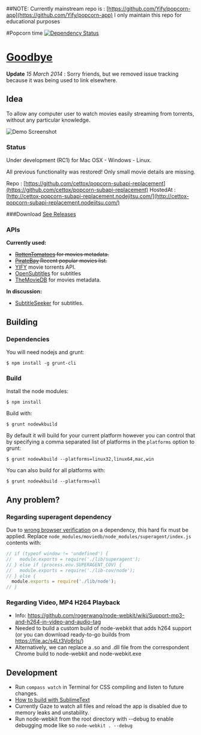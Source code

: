 ##NOTE: 
Currently mainstream repo is : [https://github.com/Yify/popcorn-app](https://github.com/Yify/popcorn-app)
I only maintain this repo for educational purposes

#Popcorn time [![Dependency Status](https://david-dm.org/popcorn-time/popcorn-app.png?theme=shields.io)](https://david-dm.org/popcorn-time/popcorn-time)

# [Goodbye](https://medium.com/p/93f890b8c9f4)
**Update** *15 March 2014* : Sorry friends, but we removed issue tracking because it was being used to link elsewhere.

## Idea

To allow any computer user to watch movies easily streaming from torrents, without any particular knowledge.

![Demo Screenshot](http://getpopcornti.me/images/how-ui.png)

### Status

Under development (RC1) for Mac OSX - Windows - Linux.

All previous functionality was restored! Only small movie details are missing.

Repo : [https://github.com/cettox/popcorn-subapi-replacement](https://github.com/cettox/popcorn-subapi-replacement)
HostedAt : [http://cettox-popcorn-subapi-replacement.nodejitsu.com/](http://cettox-popcorn-subapi-replacement.nodejitsu.com/)

 
 
###Download
[See Releases](https://github.com/cettox/popcorn-app/releases)


### APIs

**Currently used:**
- ~~[RottenTomatoes](http://developer.rottentomatoes.com) for movies metadata.~~
- ~~[PirateBay](http://thepiratebay.se/browse/207/0/7/0) Recent popular movies list.~~
- [YIFY](http://yts.re/api) movie torrents API.
- [OpenSubtitles](http://trac.opensubtitles.org/projects/opensubtitles/wiki/XMLRPC) for subtitles
- [TheMovieDB](http://www.themoviedb.org/) for movies metadata.

**In discussion:**
- [SubtitleSeeker](http://www.api.subtitleseeker.com/About/Api-Search/) for subtitles.


## Building

### Dependencies

You will need nodejs and grunt:

    $ npm install -g grunt-cli

### Build

Install the node modules:

    $ npm install

Build with:

    $ grunt nodewkbuild

By default it will build for your current platform however you can control that
by specifying a comma separated list of platforms in the `platforms` option to
grunt:

    $ grunt nodewkbuild --platforms=linux32,linux64,mac,win

You can also build for all platforms with:

    $ grunt nodewkbuild --platforms=all

## Any problem?

### Regarding superagent dependency
Due to [wrong browser verification](https://github.com/visionmedia/superagent/issues/95) on a dependency, this hard fix must be applied.
Replace `node_modules/moviedb/node_modules/superagent/index.js` contents with:
```javascript
// if (typeof window != 'undefined') {
//   module.exports = require('./lib/superagent');
// } else if (process.env.SUPERAGENT_COV) {
//   module.exports = require('./lib-cov/node');
// } else {
  module.exports = require('./lib/node');
// }
```

### Regarding Video, MP4 H264 Playback
- Info: https://github.com/rogerwang/node-webkit/wiki/Support-mp3-and-h264-in-video-and-audio-tag
- Needed to build a custom build of node-webkit that adds h264 support (or you can download ready-to-go builds from https://file.ac/s4Lt3Vo6rls/)
- Alternatively, we can replace a .so and .dll file from the correspondent Chrome build to node-webkit and node-webkit.exe


## Development
- Run `compass watch` in Terminal for CSS compiling and listen to future changes.
- [How to build with SublimeText](https://github.com/rogerwang/node-webkit/wiki/Debugging-with-Sublime-Text-2-and-3)
- Currently Gaze to watch all files and reload the app is disabled due to memory leaks and unstability.
- Run node-webkit from the root directory with --debug to enable debugging mode like so ```node-webkit . --debug```
